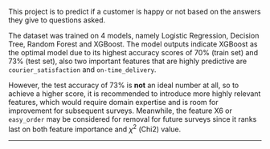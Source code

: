 This project is to predict if a customer is happy or not based on the answers they give to questions asked.

The dataset was trained on 4 models, namely Logistic Regression, Decision Tree, Random Forest and XGBoost. The model outputs indicate XGBoost as the optimal model due to its highest accuracy scores of 70% (train set) and 73% (test set), also two important features that are highly predictive are `courier_satisfaction` and `on-time_delivery`. 

However, the test accuracy of 73% is **not** an ideal number at all, so to achieve a higher score, it is recommended to introduce more highly relevant features, which would require domain expertise and is room for improvement for subsequent surveys. Meanwhile, the feature X6 or `easy_order` may be considered for removal for future surveys since it ranks last on both feature importance and $\chi^2$ (Chi2) value.

---
